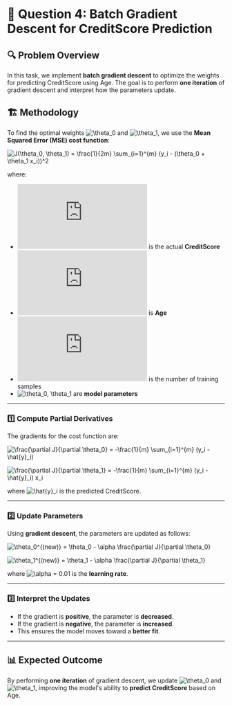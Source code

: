 # 📌 Question 4: Batch Gradient Descent for CreditScore Prediction

## 🔍 Problem Overview
In this task, we implement **batch gradient descent** to optimize the weights for predicting CreditScore using Age. The goal is to perform **one iteration** of gradient descent and interpret how the parameters update.

## 🏗️ Methodology
To find the optimal weights ![\theta_0](https://latex.codecogs.com/svg.latex?\theta_0) and ![\theta_1](https://latex.codecogs.com/svg.latex?\theta_1), we use the **Mean Squared Error (MSE) cost function**:

![J(\theta_0, \theta_1) = \frac{1}{2m} \sum_{i=1}^{m} (y_i - (\theta_0 + \theta_1 x_i))^2](https://latex.codecogs.com/svg.latex?J(\theta_0,%20\theta_1)%20=%20\frac{1}{2m}%20\sum_{i=1}^{m}%20(y_i%20-%20(\theta_0%20+%20\theta_1%20x_i))^2)

where:
- ![y_i](https://latex.codecogs.com/svg.latex?y_i) is the actual **CreditScore**
- ![x_i](https://latex.codecogs.com/svg.latex?x_i) is **Age**
- ![m](https://latex.codecogs.com/svg.latex?m) is the number of training samples
- ![\theta_0, \theta_1](https://latex.codecogs.com/svg.latex?\theta_0,%20\theta_1) are **model parameters**

---

### 1️⃣ Compute Partial Derivatives
The gradients for the cost function are:

![\frac{\partial J}{\partial \theta_0} = -\frac{1}{m} \sum_{i=1}^{m} (y_i - \hat{y}_i)](https://latex.codecogs.com/svg.latex?\frac{\partial%20J}{\partial%20\theta_0}%20=%20-\frac{1}{m}%20\sum_{i=1}^{m}%20(y_i%20-%20\hat{y}_i))

![\frac{\partial J}{\partial \theta_1} = -\frac{1}{m} \sum_{i=1}^{m} (y_i - \hat{y}_i) x_i](https://latex.codecogs.com/svg.latex?\frac{\partial%20J}{\partial%20\theta_1}%20=%20-\frac{1}{m}%20\sum_{i=1}^{m}%20(y_i%20-%20\hat{y}_i)%20x_i)

where ![\hat{y}_i](https://latex.codecogs.com/svg.latex?\hat{y}_i) is the predicted CreditScore.

---

### 2️⃣ Update Parameters
Using **gradient descent**, the parameters are updated as follows:

![\theta_0^{(new)} = \theta_0 - \alpha \frac{\partial J}{\partial \theta_0}](https://latex.codecogs.com/svg.latex?\theta_0^{(new)}%20=%20\theta_0%20-%20\alpha%20\frac{\partial%20J}{\partial%20\theta_0})

![\theta_1^{(new)} = \theta_1 - \alpha \frac{\partial J}{\partial \theta_1}](https://latex.codecogs.com/svg.latex?\theta_1^{(new)}%20=%20\theta_1%20-%20\alpha%20\frac{\partial%20J}{\partial%20\theta_1})

where ![\alpha = 0.01](https://latex.codecogs.com/svg.latex?\alpha%20=%200.01) is the **learning rate**.

---

### 3️⃣ Interpret the Updates
- If the gradient is **positive**, the parameter is **decreased**.
- If the gradient is **negative**, the parameter is **increased**.
- This ensures the model moves toward a **better fit**.

---

## 📊 Expected Outcome
By performing **one iteration** of gradient descent, we update ![\theta_0](https://latex.codecogs.com/svg.latex?\theta_0) and ![\theta_1](https://latex.codecogs.com/svg.latex?\theta_1), improving the model's ability to **predict CreditScore** based on Age.
